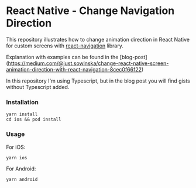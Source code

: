 # React Native - Change Navigation Direction

This repository illustrates how to change animation direction in React Native for custom screens with [react-navigation](https://reactnavigation.org/) library.

Explanation with examples can be found in the [blog-post] (https://medium.com/@just.sowinska/change-react-native-screen-animation-direction-with-react-navigation-8cec0f66f22)

In this repository I'm using Typescript, but in the blog post you will find gists without Typescript added.

### Installation

```
yarn install
cd ios && pod install
```

### Usage

For iOS:

```
yarn ios
```

For Android:

```
yarn android
```
